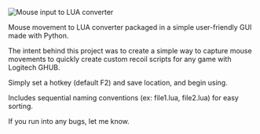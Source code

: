 ![Mouse input to LUA converter](https://github.com/user-attachments/assets/44911a52-b659-4c4e-89fd-30d3a1efa7f7)

Mouse movement to LUA converter packaged in a simple user-friendly GUI made with Python.

The intent behind this project was to create a simple way to capture mouse movements to quickly create custom recoil scripts for any game with Logitech GHUB. 

Simply set a hotkey (default F2) and save location, and begin using. 

Includes sequential naming conventions (ex: file1.lua, file2.lua) for easy sorting. 

If you run into any bugs, let me know.
